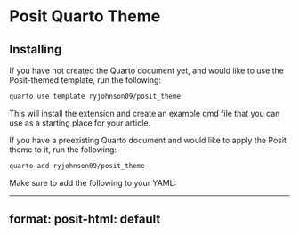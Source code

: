 # Posit Quarto Theme

## Installing

If you have not created the Quarto document yet, and would like to use the Posit-themed template, run the following:

``` bash
quarto use template ryjohnson09/posit_theme
```

This will install the extension and create an example qmd file that you can use as a starting place for your article.

If you have a preexisting Quarto document and would like to apply the Posit theme to it, run the following:

``` bash
quarto add ryjohnson09/posit_theme
```

Make sure to add the following to your YAML:

---
format:
  posit-html: default
---
